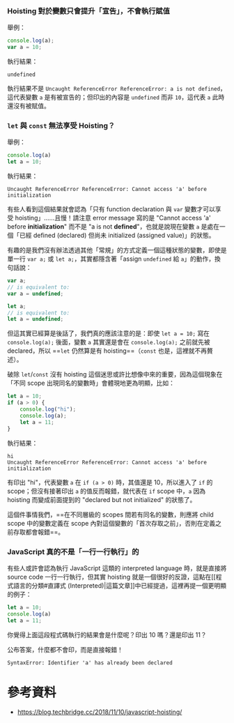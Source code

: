### Hoisting 對於變數只會提升「宣告」，不會執行賦值

舉例：

```JavaScript
console.log(a);
var a = 10;
```

執行結果：

```plaintext
undefined
```

執行結果不是 `Uncaught ReferenceError ReferenceError: a is not defined`，這代表變數 `a` 是有被宣告的；但印出的內容是 `undefined` 而非 `10`，這代表 `a` 此時還沒有被賦值。

### `let` 與 `const` 無法享受 Hoisting？

舉例：

```JavaScript
console.log(a)
let a = 10;
```

執行結果：

```plaintext
Uncaught ReferenceError ReferenceError: Cannot access 'a' before initialization
```

有些人看到這個結果就會認為「只有 function declaration 與 `var` 變數才可以享受 hoisting」……且慢！請注意 error message 寫的是 "Cannot access 'a' before **initialization**" 而不是 "a is not **defined**"，也就是說現在變數 `a` 是處在一個「已經 defined (declared) 但尚未 initialized (assigned value)」的狀態。

有趣的是我們沒有辦法透過其他「常規」的方式定義一個這種狀態的變數，即使是單一行 `var a;` 或 `let a;`，其實都隱含著「assign `undefined` 給 `a`」的動作，換句話說：

```JavaScript
var a;
// is equivalent to:
var a = undefined;

let a;
// is equivalent to:
let a = undefined;
```

但這其實已經算是後話了，我們真的應該注意的是：即使 `let a = 10;` 寫在 `console.log(a);` 後面，變數 `a` 其實還是會在 `console.log(a);` 之前就先被 declared，所以 ==`let` 仍然算是有 hoisting==（`const` 也是，這裡就不再贅述）。

破除 `let`/`const` 沒有 hoisting 這個迷思或許比想像中來的重要，因為這個現象在「不同 scope 出現同名的變數時」會體現地更為明顯，比如：

```JavaScript
let a = 10;
if (a > 0) {
    console.log("hi");
    console.log(a);
    let a = 11;
}
```

執行結果：

```plaintext
hi
Uncaught ReferenceError ReferenceError: Cannot access 'a' before initialization
```

有印出 "hi"，代表變數 `a` 在 `if (a > 0)` 時，其值還是 10，所以進入了 `if` 的 scope；但沒有接著印出 `a` 的值反而報錯，就代表在 `if` scope 中，`a` 因為 hoisting 而變成前面提到的 "declared but not initialized" 的狀態了。

這個件事情我們，==在不同層級的 scopes 間若有同名的變數，則應將 child scope 中的變數定義在 scope 內對這個變數的「首次存取之前」，否則在定義之前存取都會報錯==。

### JavaScript 真的不是「一行一行執行」的

有些人或許會認為執行 JavaScript 這類的 interpreted language 時，就是直接將 source code 一行一行執行，但其實 hoisting 就是一個很好的反證，這點在[[程式語言的分類#直譯式 (Interpreted)|這篇文章]]中已經提過，這裡再提一個更明顯的例子：

```JavaScript
let a = 10;
console.log(a)
let a = 11;
```

你覺得上面這段程式碼執行的結果會是什麼呢？印出 10 嗎？還是印出 11？

公布答案，什麼都不會印，而是直接報錯！

```plaintext
SyntaxError: Identifier 'a' has already been declared
```

# 參考資料

- <https://blog.techbridge.cc/2018/11/10/javascript-hoisting/>
